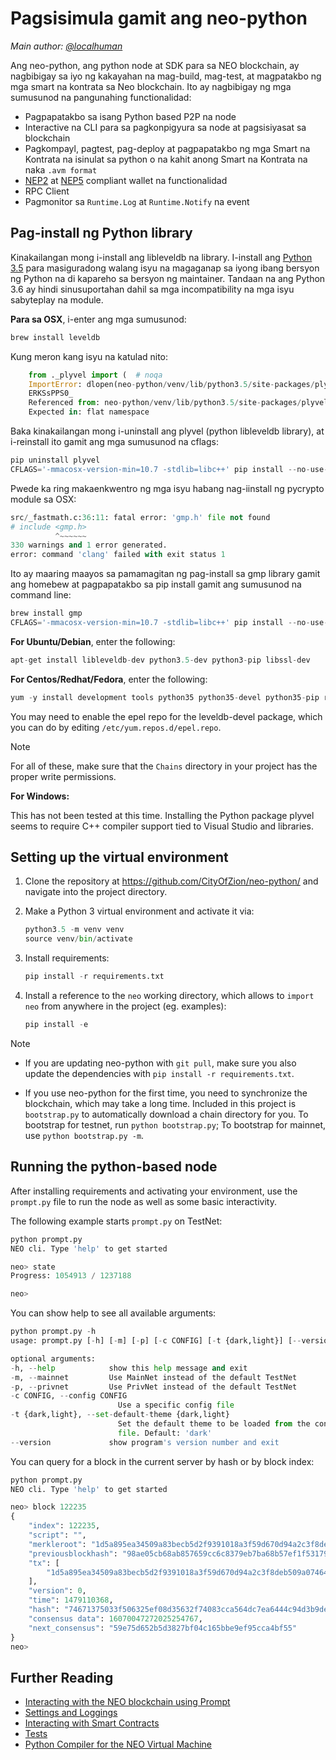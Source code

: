 # Pagsisimula gamit ang neo-python

*Main author: [@localhuman](https://github.com/localhuman)*

Ang neo-python, ang python node at SDK para sa NEO blockchain, ay nagbibigay sa iyo ng kakayahan na mag-build, mag-test, at magpatakbo ng mga smart na kontrata sa Neo blockchain. Ito ay nagbibigay ng mga sumusunod na pangunahing functionalidad:

- Pagpapatakbo sa isang Python based P2P na node
- Interactive na CLI para sa pagkonpigyura sa node at pagsisiyasat sa blockchain
- Pagkompayl, pagtest, pag-deploy at pagpapatakbo ng mga Smart na Kontrata na isinulat sa python o na kahit anong Smart na Kontrata na naka `.avm format`
- [NEP2](https://github.com/neo-project/proposals/blob/master/nep-2.mediawiki) at [NEP5](https://github.com/neo-project/proposals/blob/master/nep-5.mediawiki) compliant wallet na functionalidad
- RPC Client
- Pagmonitor sa `Runtime.Log` at `Runtime.Notify` na event

## Pag-install ng Python library

Kinakailangan mong i-install ang libleveldb na library. I-install ang [Python 3.5](https://www.python.org/downloads/release/python-354/) para masiguradong walang isyu na magaganap sa iyong ibang bersyon ng Python na di kapareho sa bersyon ng maintainer. Tandaan na ang Python 3.6 ay hindi sinusuportahan dahil sa mga incompatibility na mga isyu sabyteplay na module.

**Para sa OSX**, i-enter ang mga sumusunod:

```python
brew install leveldb
```

Kung meron kang isyu na katulad nito:

```python
    from ._plyvel import (  # noqa
    ImportError: dlopen(neo-python/venv/lib/python3.5/site-packages/plyvel/_plyvel.cpython-35m-darwin.so, 2): Symbol not found: __ZN7leveldb2DB4OpenERKNS_7Options
    ERKSsPPS0_
    Referenced from: neo-python/venv/lib/python3.5/site-packages/plyvel/_plyvel.cpython-35m-darwin.so
    Expected in: flat namespace
```

Baka kinakailangan mong i-uninstall ang plyvel (python libleveldb library), at i-reinstall ito gamit ang mga sumusunod na cflags:

```python
pip uninstall plyvel
CFLAGS='-mmacosx-version-min=10.7 -stdlib=libc++' pip install --no-use-wheel plyvel --no-cache-dir --global-option=build_ext --global-option="-I/usr/local/Cellar/leveldb/1.20_2/include/" --global-option="-L/usr/local/lib"
```

Pwede ka ring makaenkwentro ng mga isyu habang nag-iinstall ng pycrypto module sa OSX:

```python
src/_fastmath.c:36:11: fatal error: 'gmp.h' file not found
# include <gmp.h>
          ^~~~~~~
330 warnings and 1 error generated.
error: command 'clang' failed with exit status 1
```

Ito ay maaring maayos sa pamamagitan ng pag-install sa gmp library gamit ang homebew at pagpapatakbo sa pip install gamit ang sumusunod na command line:

```python
brew install gmp
CFLAGS='-mmacosx-version-min=10.7 -stdlib=libc++' pip install --no-use-wheel pycrypto --no-cache-dir --global-option=build_ext --global-option="-I/usr/local/Cellar/gmp/6.1.2/include/" --global-option="-L/usr/local/lib"
```

**For Ubuntu/Debian**, enter the following:

```python
apt-get install libleveldb-dev python3.5-dev python3-pip libssl-dev
```

**For Centos/Redhat/Fedora**, enter the following:

```python
yum -y install development tools python35 python35-devel python35-pip readline-devel leveldb-devel libffi-devel
```

You may need to enable the epel repo for the leveldb-devel package, which you can do by editing `/etc/yum.repos.d/epel.repo`.

> [!Note]
>
> For all of these, make sure that the `Chains` directory in your project has the proper write permissions.

**For Windows:**

This has not been tested at this time. Installing the Python package plyvel seems to require C++ compiler support tied to Visual Studio and libraries.

## Setting up the virtual environment

1. Clone the repository at <https://github.com/CityOfZion/neo-python/> and navigate into the project directory. 

2. Make a Python 3 virtual environment and activate it via:

   ```python
   python3.5 -m venv venv
   source venv/bin/activate
   ```

3. Install requirements:

   ```python
   pip install -r requirements.txt
   ```

4. Install a reference to the `neo` working directory, which allows to `import neo` from anywhere in the project (eg. examples):

   ```python
   pip install -e
   ```

> [!Note]
>
> - If you are updating neo-python with `git pull`, make sure you also update the dependencies with `pip install -r requirements.txt`.
>
>
> - If you use neo-python for the first time, you need to synchronize the blockchain, which may take a long time. Included in this project is `bootstrap.py` to automatically download a chain directory for you. To bootstrap for testnet, run `python bootstrap.py`; To bootstrap for mainnet, use `python bootstrap.py -m`.

## Running the python-based node

After installing requirements and activating your environment, use the `prompt.py` file to run the node as well as some basic interactivity.

The following example starts `prompt.py` on TestNet:

```python
python prompt.py
NEO cli. Type 'help' to get started

neo> state
Progress: 1054913 / 1237188

neo>
```

You can show help to see all available arguments:

```python
python prompt.py -h
usage: prompt.py [-h] [-m] [-p] [-c CONFIG] [-t {dark,light}] [--version]

optional arguments:
-h, --help            show this help message and exit
-m, --mainnet         Use MainNet instead of the default TestNet
-p, --privnet         Use PrivNet instead of the default TestNet
-c CONFIG, --config CONFIG
                        Use a specific config file
-t {dark,light}, --set-default-theme {dark,light}
                        Set the default theme to be loaded from the config
                        file. Default: 'dark'
--version             show program's version number and exit
```

You can query for a block in the current server by hash or by block index:

```python
python prompt.py
NEO cli. Type 'help' to get started

neo> block 122235
{
    "index": 122235,
    "script": "",
    "merkleroot": "1d5a895ea34509a83becb5d2f9391018a3f59d670d94a2c3f8deb509a07464bd",
    "previousblockhash": "98ae05cb68ab857659cc6c8379eb7ba68b57ef1f5317904c295341d82d0a1713",
    "tx": [
        "1d5a895ea34509a83becb5d2f9391018a3f59d670d94a2c3f8deb509a07464bd"
    ],
    "version": 0,
    "time": 1479110368,
    "hash": "74671375033f506325ef08d35632f74083cca564dc7ea6444c94d3b9dec3f61b",
    "consensus data": 16070047272025254767,
    "next_consensus": "59e75d652b5d3827bf04c165bbe9ef95cca4bf55"
}
neo>
```

## Further Reading

- [Interacting with the NEO blockchain using Prompt](python\prompt.md)
- [Settings and Loggings](python\logging.md)
- [Interacting with Smart Contracts](python\smartcont.md)
- [Tests](python\tests.md)
- [Python Compiler for the NEO Virtual Machine](python\compiler.md)

